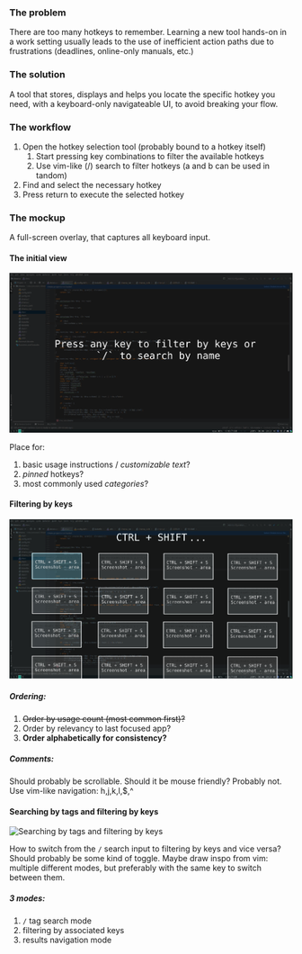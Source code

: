 ### The problem

There are too many hotkeys to remember. Learning a new tool
hands-on in a work setting usually leads to the use of inefficient
action paths due to frustrations (deadlines, online-only manuals, etc.)

### The solution

A tool that stores, displays and helps you locate the specific hotkey
you need, with a keyboard-only navigateable UI, to avoid breaking your
flow.

### The workflow

1.  Open the hotkey selection tool (probably bound to a hotkey itself)
    1.  Start pressing key combinations to filter the available hotkeys
    2.  Use vim-like (/) search to filter hotkeys (a and b can be used
        in tandom)
2.  Find and select the necessary hotkey
3.  Press return to execute the selected hotkey

### The mockup

A full-screen overlay, that captures all keyboard input.

#### The initial view

![The initial view](img/initial_view.png)

Place for:

1.  basic usage instructions / *customizable text*?
2.  *pinned* hotkeys?
3.  most commonly used *categories*?

#### Filtering by keys

![Filtering by keys associated to hotkeys](img/hotkey_filter_view.png)

##### Ordering:

1.  <s>Order by usage count (most common first)?</s>
2.  Order by relevancy to last focused app?
3.  **Order alphabetically for consistency?**

##### Comments:

Should probably be scrollable. Should it be mouse friendly? Probably
not. Use vim-like navigation: h,j,k,l,$,^

#### Searching by tags and filtering by keys

![Searching by tags **and** filtering by
keys](img/search_hotkey_filter_view.png)

How to switch from the `/` search input to filtering by keys and vice
versa? Should probably be some kind of toggle. Maybe draw inspo from
vim: multiple different modes, but preferably with the same key to
switch between them.

##### 3 modes:

1.  `/` tag search mode
2.  filtering by associated keys
3.  results navigation mode
